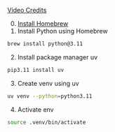 [Video Credits](https://www.youtube.com/watch?v=yAcWnfsZhzo)

0. [Install Homebrew](https://brew.sh)
1. Install Python using Homebrew
  ```bash
  brew install python@3.11
  ```

2. Install package manager uv
```bash
pip3.11 install uv
```

3. Create venv using uv
```bash
uv venv --python=python3.11
```

4. Activate env
```bash
source .venv/bin/activate
```

